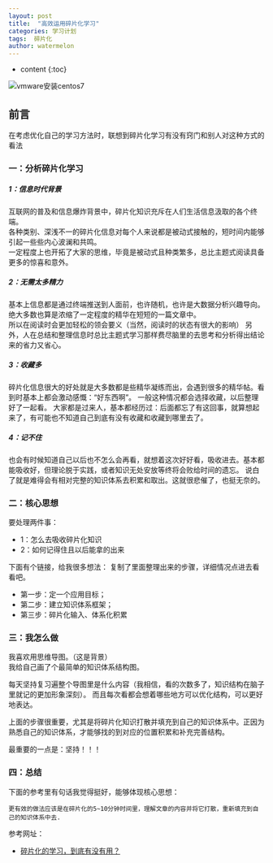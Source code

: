 ```yaml
---
layout: post
title:  "高效运用碎片化学习"
categories: 学习计划
tags:  碎片化
author: watermelon
---
```

* content
{:toc}

![vmware安装centos7](https://images.gitee.com/uploads/images/2019/0201/111239_f9989b70_1210188.jpeg)
## 前言
在考虑优化自己的学习方法时，联想到碎片化学习有没有窍门和别人对这种方式的看法




### **一：分析碎片化学习**

##### 1：信息时代背景
互联网的普及和信息爆炸背景中，碎片化知识充斥在人们生活信息汲取的各个终端。  
各种类别、深浅不一的碎片化信息对每个人来说都是被动式接触的，短时间内能够引起一些些内心波澜和共鸣。  
一定程度上也开拓了大家的思维，毕竟是被动式且种类繁多，总比主题式阅读具备更多的惊喜和意外。  

##### 2：无需太多精力
基本上信息都是通过终端推送到人面前，也许随机，也许是大数据分析兴趣导向。绝大多数也算是浓缩了一定程度的精华在短短的一篇文章中。  
所以在阅读时会更加轻松的领会要义（当然，阅读时的状态有很大的影响）
另外，人在总结和整理信息时总比主题式学习那样费尽脑里的去思考和分析得出结论来的省力又省心。

##### 3：收藏多
碎片化信息很大的好处就是大多数都是些精华凝练而出，会遇到很多的精华帖。看到时基本上都会激动感慨：“好东西啊”。 
一般这种情况都会选择收藏，以后整理好了一起看。
大家都是过来人，基本都经历过：后面都忘了有这回事，就算想起来了，有可能也不知道自己到底有没有收藏和收藏到哪里去了。

##### 4：记不住
也会有时候知道自己以后也不怎么会再看，就想着这次好好看，吸收进去。基本都能吸收好，但理论脱于实践，或者知识无处安放等终将会败给时间的遗忘。 
说白了就是难得会有相对完整的知识体系去积累和取出。这就很悲催了，也挺无奈的。

### **二：核心思想** 
要处理两件事：
* 1：怎么去吸收碎片化知识
* 2：如何记得住且以后能拿的出来
 
 下面有个链接，给我很多想法：
 复制了里面整理出来的步骤，详细情况点进去看看吧。  
   
* 第一步：定一个应用目标；
* 第二步：建立知识体系框架；
* 第三步：碎片化输入、体系化积累

### **三：我怎么做**  
我喜欢用思维导图。（这是背景）  
我给自己画了个最简单的知识体系结构图。  
  
每天坚持复习遍整个导图里是什么内容（我相信，看的次数多了，知识结构在脑子里就记的更加形象深刻）。
而且每次看都会想着哪些地方可以优化结构，可以更好地表达。
  
上面的步骤很重要，尤其是将碎片化知识打散并填充到自己的知识体系中。正因为熟悉自己的知识体系，才能够找的到对应的位置积累和补充完善结构。
  
最重要的一点是：坚持！！！

### **四：总结**  
下面的参考里有句话我觉得挺好，能够体现核心思想：
```text
更有效的做法应该是在碎片化的5~10分钟时间里，理解文章的内容并将它打散，重新填充到自己的知识体系中去.
```

参考网址：  
 * [碎片化的学习，到底有没有用？](https://www.xinli001.com/info/100375579)